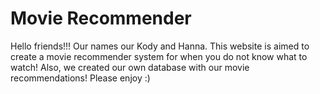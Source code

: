 # Movie Recommender
Hello friends!!! Our names our Kody and Hanna. 
This website is aimed to create a movie recommender system for when you do not know what to watch!
Also, we created our own database with our movie recommendations!
Please enjoy :)
